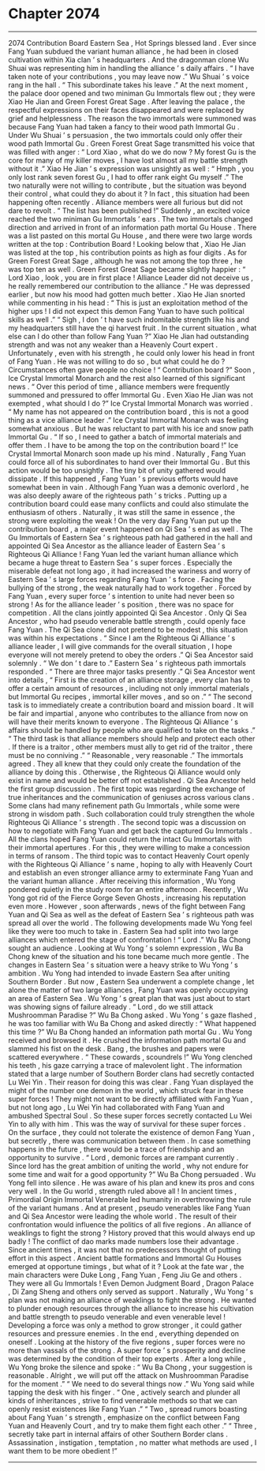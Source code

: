 
# Chapter 2074


---

2074 Contribution Board Eastern Sea , Hot Springs blessed land .
Ever since Fang Yuan subdued the variant human alliance , he had been in closed cultivation within Xia clan ’ s headquarters .
And the dragonman clone Wu Shuai was representing him in handling the alliance ’ s daily affairs .
“ I have taken note of your contributions , you may leave now .” Wu Shuai ’ s voice rang in the hall .
“ This subordinate takes his leave .”
At the next moment , the palace door opened and two miniman Gu Immortals flew out ; they were Xiao He Jian and Green Forest Great Sage .
After leaving the palace , the respectful expressions on their faces disappeared and were replaced by grief and helplessness .
The reason the two immortals were summoned was because Fang Yuan had taken a fancy to their wood path Immortal Gu .
Under Wu Shuai ’ s persuasion , the two immortals could only offer their wood path Immortal Gu .
Green Forest Great Sage transmitted his voice that was filled with anger : “ Lord Xiao , what do we do now ? My forest Gu is the core for many of my killer moves , I have lost almost all my battle strength without it .”
Xiao He Jian ’ s expression was unsightly as well : “ Hmph , you only lost rank seven forest Gu , I had to offer rank eight Gu myself .”
The two naturally were not willing to contribute , but the situation was beyond their control , what could they do about it ?
In fact , this situation had been happening often recently . Alliance members were all furious but did not dare to revolt .
“ The list has been published !” Suddenly , an excited voice reached the two miniman Gu Immortals ’ ears .
The two immortals changed direction and arrived in front of an information path mortal Gu House .
There was a list pasted on this mortal Gu House , and there were two large words written at the top : Contribution Board !
Looking below that , Xiao He Jian was listed at the top , his contribution points as high as four digits . As for Green Forest Great Sage , although he was not among the top three , he was top ten as well .
Green Forest Great Sage became slightly happier : “ Lord Xiao , look , you are in first place ! Alliance Leader did not deceive us , he really remembered our contribution to the alliance .”
He was depressed earlier , but now his mood had gotten much better .
Xiao He Jian snorted while commenting in his head : “ This is just an exploitation method of the higher ups ! I did not expect this demon Fang Yuan to have such political skills as well .”
“ Sigh , I don ’ t have such indomitable strength like his and my headquarters still have the qi harvest fruit . In the current situation , what else can I do other than follow Fang Yuan ?”
Xiao He Jian had outstanding strength and was not any weaker than a Heavenly Court expert . Unfortunately , even with his strength , he could only lower his head in front of Fang Yuan .
He was not willing to do so , but what could he do ?
Circumstances often gave people no choice !
“ Contribution board ?” Soon , Ice Crystal Immortal Monarch and the rest also learned of this significant news .
“ Over this period of time , alliance members were frequently summoned and pressured to offer Immortal Gu . Even Xiao He Jian was not exempted , what should I do ?” Ice Crystal Immortal Monarch was worried .
“ My name has not appeared on the contribution board , this is not a good thing as a vice alliance leader .” Ice Crystal Immortal Monarch was feeling somewhat anxious .
But he was reluctant to part with his ice and snow path Immortal Gu .
“ If so , I need to gather a batch of immortal materials and offer them . I have to be among the top on the contribution board !” Ice Crystal Immortal Monarch soon made up his mind .
Naturally , Fang Yuan could force all of his subordinates to hand over their Immortal Gu . But this action would be too unsightly . The tiny bit of unity gathered would dissipate . If this happened , Fang Yuan ’ s previous efforts would have somewhat been in vain .
Although Fang Yuan was a demonic overlord , he was also deeply aware of the righteous path ’ s tricks .
Putting up a contribution board could ease many conflicts and could also stimulate the enthusiasm of others .
Naturally , it was still the same in essence , the strong were exploiting the weak !
On the very day Fang Yuan put up the contribution board , a major event happened on Qi Sea ’ s end as well .
The Gu Immortals of Eastern Sea ’ s righteous path had gathered in the hall and appointed Qi Sea Ancestor as the alliance leader of Eastern Sea ’ s Righteous Qi Alliance !
Fang Yuan led the variant human alliance which became a huge threat to Eastern Sea ’ s super forces . Especially the miserable defeat not long ago , it had increased the wariness and worry of Eastern Sea ’ s large forces regarding Fang Yuan ’ s force .
Facing the bullying of the strong , the weak naturally had to work together .
Forced by Fang Yuan , every super force ’ s intention to unite had never been so strong !
As for the alliance leader ’ s position , there was no space for competition . All the clans jointly appointed Qi Sea Ancestor . Only Qi Sea Ancestor , who had pseudo venerable battle strength , could openly face Fang Yuan .
The Qi Sea clone did not pretend to be modest , this situation was within his expectations .
“ Since I am the Righteous Qi Alliance ’ s alliance leader , I will give commands for the overall situation , I hope everyone will not merely pretend to obey the orders .” Qi Sea Ancestor said solemnly .
“ We don ’ t dare to .” Eastern Sea ’ s righteous path immortals responded .
“ There are three major tasks presently .” Qi Sea Ancestor went into details , “ First is the creation of an alliance storage , every clan has to offer a certain amount of resources , including not only immortal materials , but Immortal Gu recipes , immortal killer moves , and so on .”
“ The second task is to immediately create a contribution board and mission board . It will be fair and impartial , anyone who contributes to the alliance from now on will have their merits known to everyone . The Righteous Qi Alliance ’ s affairs should be handled by people who are qualified to take on the tasks .”
“ The third task is that alliance members should help and protect each other . If there is a traitor , other members must ally to get rid of the traitor , there must be no conniving .”
“ Reasonable , very reasonable .” The immortals agreed .
They all knew that they could only create the foundation of the alliance by doing this . Otherwise , the Righteous Qi Alliance would only exist in name and would be better off not established .
Qi Sea Ancestor held the first group discussion .
The first topic was regarding the exchange of true inheritances and the communication of geniuses across various clans . Some clans had many refinement path Gu Immortals , while some were strong in wisdom path . Such collaboration could truly strengthen the whole Righteous Qi Alliance ’ s strength .
The second topic was a discussion on how to negotiate with Fang Yuan and get back the captured Gu Immortals .
All the clans hoped Fang Yuan could return the intact Gu Immortals with their immortal apertures . For this , they were willing to make a concession in terms of ransom .
The third topic was to contact Heavenly Court openly with the Righteous Qi Alliance ’ s name , hoping to ally with Heavenly Court and establish an even stronger alliance army to exterminate Fang Yuan and the variant human alliance .
After receiving this information , Wu Yong pondered quietly in the study room for an entire afternoon .
Recently , Wu Yong got rid of the Fierce Gorge Seven Ghosts , increasing his reputation even more . However , soon afterwards , news of the fight between Fang Yuan and Qi Sea as well as the defeat of Eastern Sea ’ s righteous path was spread all over the world .
The following developments made Wu Yong feel like they were too much to take in .
Eastern Sea had split into two large alliances which entered the stage of confrontation !
“ Lord .” Wu Ba Chong sought an audience .
Looking at Wu Yong ’ s solemn expression , Wu Ba Chong knew of the situation and his tone became much more gentle .
The changes in Eastern Sea ’ s situation were a heavy strike to Wu Yong ’ s ambition .
Wu Yong had intended to invade Eastern Sea after uniting Southern Border . But now , Eastern Sea underwent a complete change , let alone the matter of two large alliances , Fang Yuan was openly occupying an area of Eastern Sea .
Wu Yong ’ s great plan that was just about to start was showing signs of failure already .
“ Lord , do we still attack Mushroomman Paradise ?” Wu Ba Chong asked .
Wu Yong ’ s gaze flashed , he was too familiar with Wu Ba Chong and asked directly : “ What happened this time ?”
Wu Ba Chong handed an information path mortal Gu .
Wu Yong received and browsed it .
He crushed the information path mortal Gu and slammed his fist on the desk . Bang , the brushes and papers were scattered everywhere .
“ These cowards , scoundrels !” Wu Yong clenched his teeth , his gaze carrying a trace of malevolent light .
The information stated that a large number of Southern Border clans had secretly contacted Lu Wei Yin .
Their reason for doing this was clear .
Fang Yuan displayed the might of the number one demon in the world , which struck fear in these super forces !
They might not want to be directly affiliated with Fang Yuan , but not long ago , Lu Wei Yin had collaborated with Fang Yuan and ambushed Spectral Soul . So these super forces secretly contacted Lu Wei Yin to ally with him .
This was the way of survival for these super forces .
On the surface , they could not tolerate the existence of demon Fang Yuan , but secretly , there was communication between them . In case something happens in the future , there would be a trace of friendship and an opportunity to survive .
“ Lord , demonic forces are rampant currently . Since lord has the great ambition of uniting the world , why not endure for some time and wait for a good opportunity ?” Wu Ba Chong persuaded .
Wu Yong fell into silence .
He was aware of his plan and knew its pros and cons very well .
In the Gu world , strength ruled above all ! In ancient times , Primordial Origin Immortal Venerable led humanity in overthrowing the rule of the variant humans . And at present , pseudo venerables like Fang Yuan and Qi Sea Ancestor were leading the whole world . The result of their confrontation would influence the politics of all five regions .
An alliance of weaklings to fight the strong ?
History proved that this would always end up badly !
The conflict of dao marks made numbers lose their advantage .
Since ancient times , it was not that no predecessors thought of putting effort in this aspect . Ancient battle formations and Immortal Gu Houses emerged at opportune timings , but what of it ?
Look at the fate war , the main characters were Duke Long , Fang Yuan , Feng Jiu Ge and others . They were all Gu Immortals !
Even Demon Judgment Board , Dragon Palace , Di Zang Sheng and others only served as support .
Naturally , Wu Yong ’ s plan was not making an alliance of weaklings to fight the strong .
He wanted to plunder enough resources through the alliance to increase his cultivation and battle strength to pseudo venerable and even venerable level !
Developing a force was only a method to grow stronger , it could gather resources and pressure enemies . In the end , everything depended on oneself .
Looking at the history of the five regions , super forces were no more than vassals of the strong . A super force ’ s prosperity and decline was determined by the condition of their top experts .
After a long while , Wu Yong broke the silence and spoke : “ Wu Ba Chong , your suggestion is reasonable . Alright , we will put off the attack on Mushroomman Paradise for the moment .”
“ We need to do several things now .” Wu Yong said while tapping the desk with his finger .
“ One , actively search and plunder all kinds of inheritances , strive to find venerable methods so that we can openly resist existences like Fang Yuan .”
“ Two , spread rumors boasting about Fang Yuan ’ s strength , emphasize on the conflict between Fang Yuan and Heavenly Court , and try to make them fight each other .”
“ Three , secretly take part in internal affairs of other Southern Border clans . Assassination , instigation , temptation , no matter what methods are used , I want them to be more obedient !”

---

